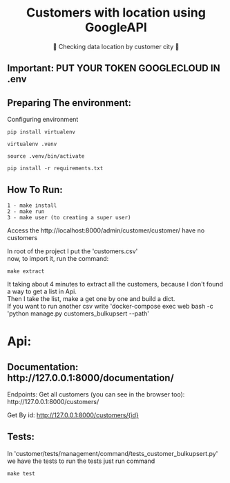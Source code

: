 <h1 align="center">
    Customers with location using GoogleAPI
</h1>
<p align="center">🚀 Checking data location by customer city 🚀</p>

<h2>Important: PUT YOUR TOKEN GOOGLECLOUD IN .env </h2>

<h2>Preparing The environment:</h2>
Configuring environment

    pip install virtualenv

    virtualenv .venv
    
    source .venv/bin/activate
    
    pip install -r requirements.txt

<h2>How To Run:</h2>

    1 - make install
    2 - make run
    3 - make user (to creating a super user)

Access the http://localhost:8000/admin/customer/customer/ have no customers
 
 In root of the project I put the 'customers.csv' <br >
 now, to import it, run the command: 
 
    make extract

It taking about 4 minutes to extract all the customers, because I don't found a way to get a list in Api.<br>
Then I take the list, make a get one by one and build a dict.<br>
If you want to run another csv write 'docker-compose exec web bash -c 'python manage.py customers_bulkupsert --path'

<h1>Api:</h1>
<h2>Documentation: http://127.0.0.1:8000/documentation/ </h2>
Endpoints:
Get all customers (you can see in the browser too): http://127.0.0.1:8000/customers/

Get By id: http://127.0.0.1:8000/customers/{id}
<h2>Tests:</h2>

In 'customer/tests/management/command/tests_customer_bulkupsert.py' we have the tests to run the tests just run command

    make test
 